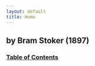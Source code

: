 ```yaml
---
layout: default
title: Home
---
```


## by Bram Stoker (1897)

### [Table of Contents](/dracula/contents)
